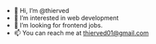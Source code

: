 - 👋 Hi, I’m @thierved
- 👀 I’m interested in web development
- 💞️ I’m looking for frontend jobs.
- 📫 You can reach me at thierved01@gmail.com

<!---
thierved/thierved is a ✨ special ✨ repository because its `README.md` (this file) appears on your GitHub profile.
You can click the Preview link to take a look at your changes.
--->
